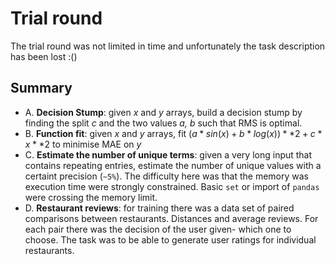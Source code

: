 # Trial round

The trial round was not limited in time and unfortunately the task description has been lost :()

## Summary


* A. **Decision Stump**: given _x_ and _y_ arrays, build a decision stump by finding the split _c_ and the two  values _a, b_ such that RMS is optimal.
* B. **Function fit**: given _x_ and _y_ arrays, fit $(a*sin(x) + b*log(x))**2 + c * x**2$ to minimise MAE on _y_
* C. **Estimate the number of  unique terms**: given a very long input that contains repeating entries, estimate the number of unique values with a certaint precision (`~5%`).
  The difficulty here was that the memory was execution time were strongly constrained.
  Basic `set` or import of `pandas` were crossing the memory limit.
* D. **Restaurant reviews**: for training there was a data set
  of paired comparisons between restaurants.
  Distances and average reviews.
  For each pair there was the decision of the user given- which one to choose.
  The task was to be able to generate user ratings for individual restaurants.
